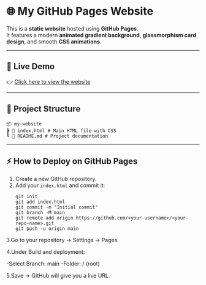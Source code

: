 # 🌐 My GitHub Pages Website

This is a **static website** hosted using **GitHub Pages**.  
It features a modern **animated gradient background**, **glassmorphism card design**, and smooth **CSS animations**.

---

## 🚀 Live Demo
👉 [Click here to view the website](https://shreyas24150.github.io/static-web/)

---

## 📂 Project Structure
```
📦 my-website
┣ 📜 index.html # Main HTML file with CSS
┗ 📜 README.md # Project documentation
```

---

## ⚡ How to Deploy on GitHub Pages
1. Create a new GitHub repository.  
2. Add your `index.html` and commit it:
   ```
   git init
   git add index.html
   git commit -m "Initial commit"
   git branch -M main
   git remote add origin https://github.com/<your-username>/<your-repo-name>.git
   git push -u origin main
   ```

3.Go to your repository → Settings → Pages.

4.Under Build and deployment:

   -Select Branch: main
   -Folder: / (root)

5.Save → GitHub will give you a live URL.

